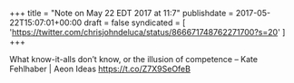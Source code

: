 +++
title = "Note on May 22 EDT 2017 at 11:7"
publishdate = 2017-05-22T15:07:01+00:00
draft = false
syndicated = [ 'https://twitter.com/chrisjohndeluca/status/866671748762271700?s=20' ]
+++

What know-it-alls don’t know, or the illusion of competence – Kate Fehlhaber | Aeon Ideas https://t.co/Z7X9SeOfeB

